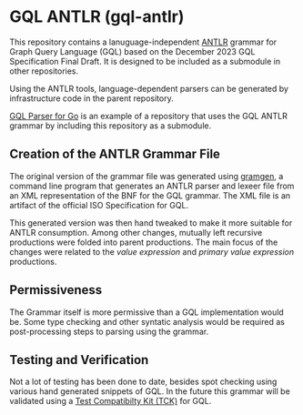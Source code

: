 # GQL ANTLR (gql-antlr)
This repository contains a lanuguage-independent [ANTLR](https://www.antlr.org/) grammar for Graph Query Language (GQL) based on the December 2023
GQL Specification Final Draft. It is designed to be included as a submodule in other
repositories.

Using the ANTLR tools, language-dependent parsers can be generated by infrastructure
code in the parent repository.

[GQL Parser for Go](https://github.com/mburbidg/gql-parser) is an example of a repository that uses the GQL ANTLR grammar by including this repository as a submodule.

## Creation of the ANTLR Grammar File
The original version of the grammar file was generated using [gramgen](https://github.com/mburbidg/gramgen),
a command line program that generates an ANTLR parser and lexeer file from an XML representation of the BNF for the GQL grammar. The XML file is
an artifact of the official ISO Specification for GQL.

This generated version was then hand tweaked to make it more suitable for
ANTLR consumption. Among other changes, mutually left recursive productions were folded into
parent productions. The main focus of the changes were related to the _value expression_
and _primary value expression_ productions.

## Permissiveness
The Grammar itself is more permissive than a GQL implementation would be. Some
type checking and other syntatic analysis would be required as post-processing
steps to parsing using the grammar.

## Testing and Verification
Not a lot of testing has been done to date, besides spot checking using
various hand generated snippets of GQL. In the future this grammar will be
validated using a [Test Compatibilty Kit (TCK)](https://en.wikipedia.org/wiki/Technology_Compatibility_Kit) for GQL.
